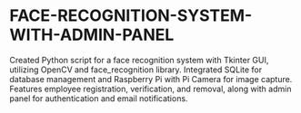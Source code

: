 # FACE-RECOGNITION-SYSTEM-WITH-ADMIN-PANEL
Created Python script for a face recognition system with Tkinter GUI, utilizing OpenCV and face_recognition library. Integrated SQLite for database management and Raspberry Pi with Pi Camera for image capture. Features employee registration, verification, and removal, along with admin panel for authentication and email notifications.
